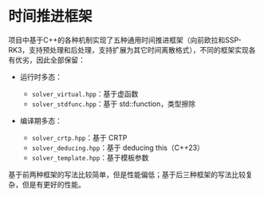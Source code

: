 # 时间推进框架

项目中基于C++的各种机制实现了五种通用时间推进框架（向前欧拉和SSP-RK3，支持预处理和后处理，支持扩展为其它时间离散格式），不同的框架实现各有优劣，因此全部保留：

- 运行时多态：
  - `solver_virtual.hpp`：基于虚函数
  - `solver_stdfunc.hpp`：基于 std::function，类型擦除

- 编译期多态：
  - `solver_crtp.hpp`：基于 CRTP
  - `solver_deducing.hpp`：基于 deducing this（C++23）
  - `solver_template.hpp`：基于模板参数

基于前两种框架的写法比较简单，但是性能偏低；基于后三种框架的写法比较复杂，但是有更好的性能。
